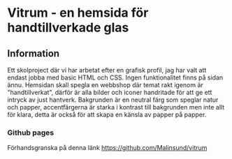 # Vitrum - en hemsida för handtillverkade glas

## Information
Ett skolproject där vi har arbetat efter en grafisk profil, jag har valt att endast jobba med basic HTML och CSS.
Ingen funktionalitet finns på sidan ännu.
Hemsidan skall spegla en webbshop där temat rakt igenom är "handtillverkat", därför är alla bilder och iconer handritade för att ge ett intryck av just hantverk.
Bakgrunden är en neutral färg som speglar natur och papper, accentfärgerna är starka i kontrast till bakgrunden men inte allt för klara, detta är också för att skapa en känsla av papper på papper.

### Github pages

Förhandsgranska på denna länk https://github.com/Malinsund/vitrum
